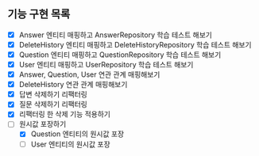 ## 기능 구현 목록

-[x] Answer 엔티티 매핑하고 AnswerRepository 학습 테스트 해보기
-[x] DeleteHistory 엔티티 매핑하고 DeleteHistoryRepository 학습 테스트 해보기
-[x] Question 엔티티 매핑하고 QuestionRepository 학습 테스트 해보기
-[x] User 엔티티 매핑하고  UserRepository 학습 테스트 해보기
-[x] Answer, Question, User 연관 관계 매핑해보기
-[x] DeleteHistory 연관 관계 매핑해보기
-[x] 답변 삭제하기 리팩터링
-[x] 질문 삭제하기 리팩터링
-[x] 리팩터링 한 삭제 기능 적용하기
-[ ] 원시값 포장하기
    - [x] Question 엔티티의 원시값 포장
    - [ ] User 엔티티의 원시값 포장